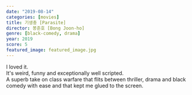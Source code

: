 ```yaml
---
date: "2019-08-14"
categories: [movies]
title: 기생충 [Parasite]
director: 봉준호 [Bong Joon-ho]
genre: [black-comedy, drama]
year: 2019
score: 5
featured_image: featured_image.jpg
---
```


I loved it.  
It's weird, funny and exceptionally well scripted.  
A superb take on class warfare that flits between thriller, drama and black comedy with ease and that kept me glued to the screen.
